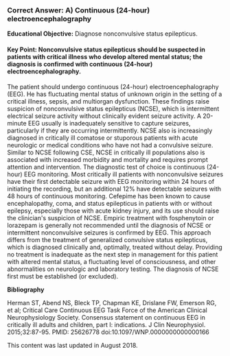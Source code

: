 
### Correct Answer: A) Continuous (24-hour) electroencephalography 

**Educational Objective:** Diagnose nonconvulsive status epilepticus.

#### **Key Point:** Nonconvulsive status epilepticus should be suspected in patients with critical illness who develop altered mental status; the diagnosis is confirmed with continuous (24-hour) electroencephalography.

The patient should undergo continuous (24-hour) electroencephalography (EEG). He has fluctuating mental status of unknown origin in the setting of a critical illness, sepsis, and multiorgan dysfunction. These findings raise suspicion of nonconvulsive status epilepticus (NCSE), which is intermittent electrical seizure activity without clinically evident seizure activity. A 20-minute EEG usually is inadequately sensitive to capture seizures, particularly if they are occurring intermittently. NCSE also is increasingly diagnosed in critically ill comatose or stuporous patients with acute neurologic or medical conditions who have not had a convulsive seizure. Similar to NCSE following CSE, NCSE in critically ill populations also is associated with increased morbidity and mortality and requires prompt attention and intervention. The diagnostic test of choice is continuous (24-hour) EEG monitoring. Most critically ill patients with nonconvulsive seizures have their first detectable seizure with EEG monitoring within 24 hours of initiating the recording, but an additional 12% have detectable seizures with 48 hours of continuous monitoring. Cefepime has been known to cause encephalopathy, coma, and status epilepticus in patients with or without epilepsy, especially those with acute kidney injury, and its use should raise the clinician's suspicion of NCSE.
Empiric treatment with fosphenytoin or lorazepam is generally not recommended until the diagnosis of NCSE or intermittent nonconvulsive seizures is confirmed by EEG. This approach differs from the treatment of generalized convulsive status epilepticus, which is diagnosed clinically and, optimally, treated without delay.
Providing no treatment is inadequate as the next step in management for this patient with altered mental status, a fluctuating level of consciousness, and other abnormalities on neurologic and laboratory testing. The diagnosis of NCSE first must be established (or excluded).

**Bibliography**

Herman ST, Abend NS, Bleck TP, Chapman KE, Drislane FW, Emerson RG, et al; Critical Care Continuous EEG Task Force of the American Clinical Neurophysiology Society. Consensus statement on continuous EEG in critically ill adults and children, part I: indications. J Clin Neurophysiol. 2015;32:87-95. PMID: 25626778 doi:10.1097/WNP.0000000000000166

This content was last updated in August 2018.